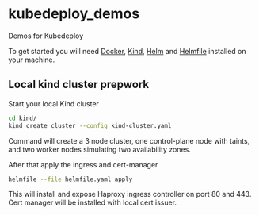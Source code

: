 # kubedeploy_demos
Demos for Kubedeploy

To get started you will need [Docker](https://www.docker.com/), [Kind](https://kind.sigs.k8s.io/), [Helm](https://helm.sh/) and [Helmfile](https://helmfile.readthedocs.io/en/latest/) installed on your machine.

## Local kind cluster prepwork


Start your local Kind cluster

```bash
cd kind/
kind create cluster --config kind-cluster.yaml
```
Command will create a 3 node cluster, one control-plane node with taints, and two worker nodes simulating two availability zones.

After that apply the ingress and cert-manager

```bash
helmfile --file helmfile.yaml apply
```

This will install and expose Haproxy ingress controller on port 80 and 443. Cert manager will be installed with local cert issuer.


